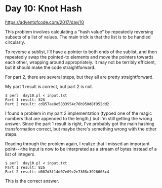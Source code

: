 # Day 10: Knot Hash

<https://adventofcode.com/2017/day/10>

This problem involves calculating a "hash value" by repeatedly reversing
subsets of a list of values. The main trick is that the list is to be
handled circularly.

To reverse a sublist, I'll have a pointer to both ends of the sublist, and
then repeatedly swap the pointed-to elements and move the pointers towards
each other, wrapping around appropriately. It may not be terribly efficient,
but it should make the code straightforward.

For part 2, there are several steps, but they all are pretty
straightforward.

My part 1 result is correct, but part 2 is not.

```
$ perl  day10.pl < input.txt 
Part 1 result: 826
Part 2 result: cd857ae8e5833954c76b950d8f952dd2
```

I found a problem in my part 2 implementation (typoed one of the magic
numbers that are appended to the length,) but I'm still getting the wrong
answer. Since the part 1 result is right, I've probably got the main hashing
transformation correct, but maybe there's something wrong with the other
steps.

Reading through the problem again, I realize that I missed an important
point---the input is now to be interpreted as a stream of bytes instead of a
list of integers.

```
$ perl  day10.pl < input.txt 
Part 1 result: 826
Part 2 result: d067d3f14d07e09c2e7308c3926605c4
```

This is the correct answer.
